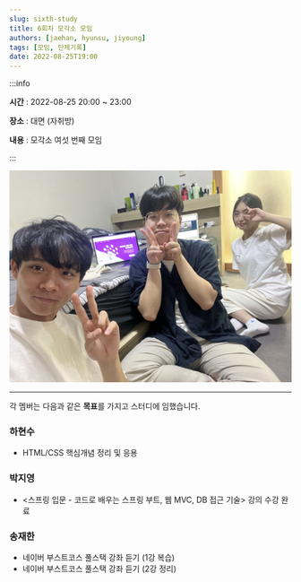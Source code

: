 ```yaml
---
slug: sixth-study
title: 6회차 모각소 모임
authors: [jaehan, hyunsu, jiyoung]
tags: [모임, 단체기록]
date: 2022-08-25T19:00
---
```


:::info

**시간** : 2022-08-25 20:00 ~ 23:00

**장소** : 대면 (자취방)

**내용** : 모각소 여섯 번째 모임

:::

![6회차 단체사진](./img.jpg)

---

각 멤버는 다음과 같은 **목표**를 가지고 스터디에 임했습니다.

### 하현수

- HTML/CSS 핵심개념 정리 및 응용

### 박지영

- <스프링 입문 - 코드로 배우는 스프링 부트, 웹 MVC, DB 접근 기술> 강의 수강 완료

### 송재한

- 네이버 부스트코스 풀스택 강좌 듣기 (1강 복습)
- 네이버 부스트코스 풀스택 강좌 듣기 (2강 정리)
